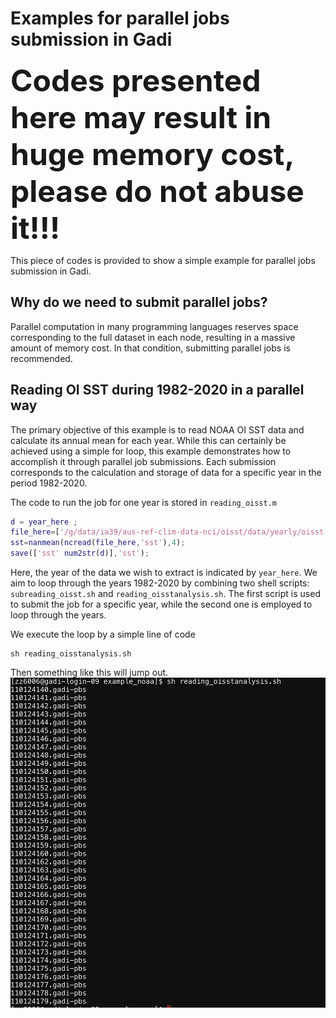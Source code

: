 Examples for parallel jobs submission in Gadi
==================================================================

<font size='7'> **Codes presented here may result in huge memory cost, please do not abuse it!!!** </font>

This piece of codes is provided to show a simple example for parallel jobs submission in Gadi.

Why do we need to submit parallel jobs?
-------------
Parallel computation in many programming languages reserves space corresponding to the full dataset in each node, resulting in a massive amount of memory cost. In that condition, submitting parallel jobs is recommended.

Reading OI SST during 1982-2020 in a parallel way
-------------
The primary objective of this example is to read NOAA OI SST data and calculate its annual mean for each year. While this can certainly be achieved using a simple for loop, this example demonstrates how to accomplish it through parallel job submissions. Each submission corresponds to the calculation and storage of data for a specific year in the period 1982-2020.

The code to run the job for one year is stored in `reading_oisst.m`
```MATLAB
d = year_here ;
file_here=['/g/data/ia39/aus-ref-clim-data-nci/oisst/data/yearly/oisst-avhrr-v02r01_' num2str(d) '.nc'];
sst=nanmean(ncread(file_here,'sst'),4);
save(['sst' num2str(d)],'sst');
```
Here, the year of the data we wish to extract is indicated by `year_here`. We aim to loop through the years 1982-2020 by combining two shell scripts: `subreading_oisst.sh` and `reading_oisstanalysis.sh`. The first script is used to submit the job for a specific year, while the second one is employed to loop through the years. 

We execute the loop by a simple line of code
```
sh reading_oisstanalysis.sh
```

Then something like this will jump out.
![Image text](https://github.com/ZijieZhaoMMHW/parjobs_example/blob/master/snapshot.png)

